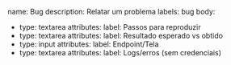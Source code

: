 name: Bug
description: Relatar um problema
labels: bug
body:
  - type: textarea
    attributes:
      label: Passos para reproduzir
  - type: textarea
    attributes:
      label: Resultado esperado vs obtido
  - type: input
    attributes:
      label: Endpoint/Tela
  - type: textarea
    attributes:
      label: Logs/erros (sem credenciais)
